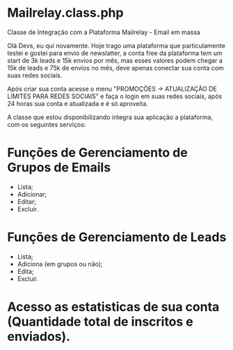 # Mailrelay.class.php
Classe de Integração com a Plataforma Mailrelay - Email em massa

Olá Devs, eu qui novamente. Hoje trago uma plataforma que particulamente testei e gostei para envio de newslatter, a conta free da plataforma tem um start de 3k leads e 15k envios por mês, mas esses valores podem chegar a 15k de leads e 75k de envios no mês, deve apenas conectar sua conta com suas redes sociais.

Após criar sua conta acesse o menu "PROMOÇÕES -> ATUALIZAÇÃO DE LIMITES PARA REDES SOCIAIS" e faça o login em suas redes sociais, após 24 horas sua conta e atualizada e é só aproveita.

A classe que estou disponibilizando integra sua aplicação a plataforma, com os seguintes serviços:

# Funções de Gerenciamento de Grupos de Emails
- Lista;
- Adicionar;
- Editar;
- Excluir.
# Funções de Gerenciamento de Leads
- Lista;
- Adiciona (em grupos ou não);
- Edita;
- Excluir.
# Acesso as estatisticas de sua conta (Quantidade total de inscritos e enviados).
